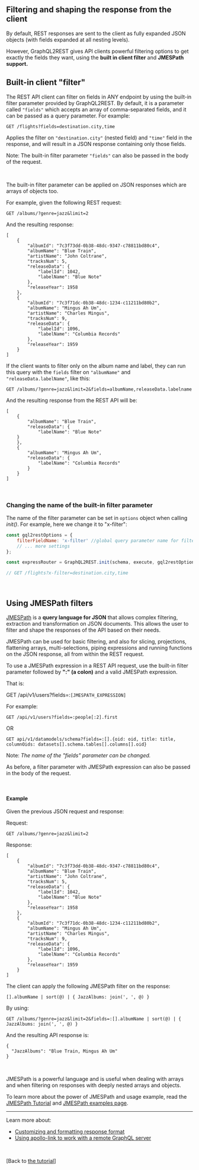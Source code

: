 ## Filtering and shaping the response from the client

By default, REST responses are sent to the client as fully expanded JSON objects (with fields expanded at all nesting levels). 

However, GraphQL2REST gives API clients powerful filtering options to get exactly the fields they want, using the **built in client filter** and **JMESPath support.** 

## Built-in client "filter" 

The REST API client can filter on fields in ANY endpoint by using the built-in filter parameter provided by GraphQL2REST. By default, it is a parameter called `"fields"` which accepts an array of comma-separated fields, and it can be passed as a query parameter. For example:

```
GET /flights?fields=destination.city,time 
```
Applies the filter on `"destination.city"` (nested field) and `"time"` field in the response, and will result in a JSON response containing only those fields. 

Note: The built-in filter parameter `"fields"` can also be passed in the body of the request.

<br>

The built-in filter parameter can be applied on JSON responses which are arrays of objects too.

For example, given the following REST request: 

```
GET /albums/?genre=jazz&limit=2 
```
And the resulting response: 
```
[
    {
        "albumId": "7c3f73dd-0b38-48dc-9347-c78811bd80c4",
        "albumName": "Blue Train",
        "artistName": "John Coltrane",
        "tracksNum": 5,
        "releaseData": {
            "labelId": 1042,
            "labelName": "Blue Note"
        },
        "releaseYear": 1958
    },
    {
        "albumId": "7c3f71dc-0b38-48dc-1234-c11211bd80b2",
        "albumName": "Mingus Ah Um",
        "artistName": "Charles Mingus",
        "tracksNum": 9,
        "releaseData": {
            "labelId": 1096,
            "labelName": "Columbia Records"
        },
        "releaseYear": 1959
    }
]
```
If the client wants to filter only on the album name and label, they can run this query with the `fields` filter on `"albumName"` and `"releaseData.labelName"`, like this: 

```
GET /albums/?genre=jazz&limit=2&fields=albumName,releaseData.labelname
```
And the resulting response from the REST API will be:
```
[
    {
        "albumName": "Blue Train",
        "releaseData": {
            "labelName": "Blue Note"
	}
    },
    {
        "albumName": "Mingus Ah Um",
        "releaseData": {
            "labelName": "Columbia Records"
        }
    }
]
```

<br>

### Changing the name of the built-in filter parameter

The name of the filter parameter can be set in `options` object when calling *init()*. For example, here we change it to "x-filter":
```js
const gql2restOptions = {
	filterFieldName: 'x-filter' //global query parameter name for filtering (default is 'fields')
	// ... more settings
};

const expressRouter = GraphQL2REST.init(schema, execute, gql2restOptions);

// GET /flights?x-filter=destination.city,time 
```

<br>


## Using JMESPath filters

[JMESPath](http://jmespath.org/) is a **query language for JSON** that allows complex filtering, extraction and transformation on JSON documents. This allows the user to filter and shape the responses of the API based on their needs.

JMESPath can be used for basic filtering, and also for slicing, projections, flattening arrays, multi-selections, piping expressions and running functions on the JSON response, all from within the REST request. 

To use a JMESPath expression in a REST API request, use the built-in filter parameter followed by **":" (a colon)** and a valid JMESPath expression. 

That is:

GET /api/v1/users?fields=:`[JMESPATH_EXPRESSION]`

For example: 

``GET /api/v1/users?fields=:people[:2].first``

OR 

``GET api/v1/datamodels/schema?fields=:[].{oid: oid, title: title, columnOids: datasets[].schema.tables[].columns[].oid}``

Note: *The name of the "fields" parameter can be changed.* 

As before, a filter parameter with JMESPath expression can also be passed in the body of the request.

<br>


#### Example
Given the previous JSON request and response: 


Request:
```
GET /albums/?genre=jazz&limit=2 
```
Response:
```
[
    {
        "albumId": "7c3f73dd-0b38-48dc-9347-c78811bd80c4",
        "albumName": "Blue Train",
        "artistName": "John Coltrane",
        "tracksNum": 5,
        "releaseData": {
            "labelId": 1042,
            "labelName": "Blue Note"
        },
        "releaseYear": 1958
    },
    {
        "albumId": "7c3f71dc-0b38-48dc-1234-c11211bd80b2",
        "albumName": "Mingus Ah Um",
        "artistName": "Charles Mingus",
        "tracksNum": 9,
        "releaseData": {
            "labelId": 1096,
            "labelName": "Columbia Records"
        },
        "releaseYear": 1959
    }
]
```
The client can apply the following JMESPath filter on the response:

```
[].albumName | sort(@) | { JazzAlbums: join(', ', @) }
```

By using:
```
GET /albums/?genre=jazz&limit=2&fields=:[].albumName | sort(@) | { JazzAlbums: join(', ', @) }
```

And the resulting API response is:
```
{
  "JazzAlbums": "Blue Train, Mingus Ah Um"
}
```

<br>

JMESPath is a powerful language and is useful when dealing with arrays and when filtering on responses with deeply nested arrays and objects. 

To learn more about the power of JMESPath and usage example, read the [JMESPath Tutorial](http://jmespath.org/tutorial.html)  and [JMESPath examples page](http://jmespath.org/examples.html).



---


Learn more about:
- [Customizing and formatting response format](Formatting%20responses.md)
- [Using apollo-link to work with a remote GraphQL server](Using%20remote%20GraphQL%20server.md)

<br>

[Back to [the tutorial](https://github.com/sisense/graphql2rest#tutorial)]
 
